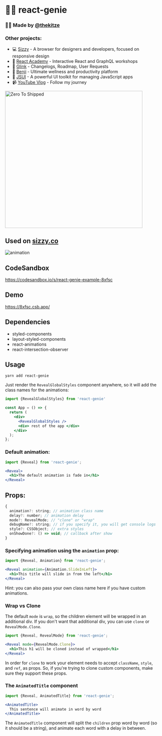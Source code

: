 # 🧞‍♂️ react-genie

### 🙋‍♂️ Made by [@thekitze](https://twitter.com/thekitze)  

### Other projects:
- 💻 [Sizzy](https://sizzy.co) - A browser for designers and developers, focused on responsive design
- 🏫 [React Academy](https://reactacademy.io) - Interactive React and GraphQL workshops
- 🔮 [Glink](https://glink.so) - Changelogs, Roadmap, User Requests
- 🐶 [Benji](https://benji.so) - Ultimate wellness and productivity platform
- 🤖 [JSUI](https://github.com/kitze/JSUI) - A powerful UI toolkit for managing JavaScript apps
- 📹 [YouTube Vlog](https://youtube.com/kitze) - Follow my journey

<a href="https://zerotoshipped.com"><img style="width:450px" src="https://i.ibb.co/WKQPDv5/twitter-image.jpg" alt="Zero To Shipped"></a>

## Used on [sizzy.co](https://sizzy.co)
![animation](https://i.imgur.com/0kK9C2P.gif)

## CodeSandbox
https://codesandbox.io/s/react-genie-example-8xfsc

## Demo
https://8xfsc.csb.app/


## Dependencies
- styled-components
- layout-styled-components
- react-animations
- react-intersection-observer

## Usage

`yarn add react-genie`

Just render the `RevealGlobalStyles` component anywhere, so it will add the class names for the animations:

```jsx
import {RevealGlobalStyles} from 'react-genie'

const App = () => {
  return (
    <div>
      <RevealGlobalStyles />
      <div> rest of the app </div>
    </div>
  );
};
```


### Default animation:
```jsx
import {Reveal} from 'react-genie';

<Reveal>
  <h1>The default animation is fade in</h1>
</Reveal>
```

## Props:
```js
{
  animation?: string; // animation class name
  delay?: number; // animation delay
  mode?: RevealMode; // "clone" or "wrap"
  debugName?: string; // if you specify it, you will get console logs
  style?: CSSObject; // extra styles
  onShowDone?: () => void; // callback after show
}
```


### Specifying animation using the `animation` prop:
```jsx
import {Reveal, Animation} from 'react-genie';

<Reveal animation={Animation.SlideInLeft}>
  <h1>This title will slide in from the left</h1>
</Reveal>
```
Hint: you can also pass your own class name here if you have custom animations.

### Wrap vs Clone

The default `mode` is `wrap`, so the children element will be wrapped in an additional div.
If you don't want that additional div, you can use `clone` or `RevealMode.Clone`.

```jsx
import {Reveal, RevealMode} from 'react-genie';

<Reveal mode={RevealMode.Clone}>
  <h1>This h1 will be cloned instead of wrapped</h1>
</Reveal>
```

In order for `clone` to work your element needs to accept `className`, `style`, and `ref`, as props. So, if you're trying to clone custom components, make sure they support these props.

### The `AnimatedTitle` component
```jsx
import {Reveal, AnimatedTitle} from 'react-genie';

<AnimatedTitle>
  This sentence will animate in word by word
</AnimatedTitle>
```

The `AnimatedTitle` component will split the `children` prop word by word (so it should be a string), and animate each word with a delay in between.
